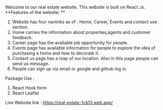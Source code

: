 Welcome to our real estate website. This website is built on React Js.
**Features of the website: **

1. Website has four navlinks as of : Home, Career, Events and contact use section.
2. Home carries the information about properties,agents and customer feedback.
3. Career page has the available job opportunity for people.
4. Events page has available information for people to explore the idea of purchasing a home and how to decorate it.
5. Contact us page has a map of our location .Also in this page people can send us message.
6. People can sign up via email or google and github log in.




Package Use :
1. React Hook form
2. React Leaflet




Live Website link : https://real-estate-1cb13.web.app/

